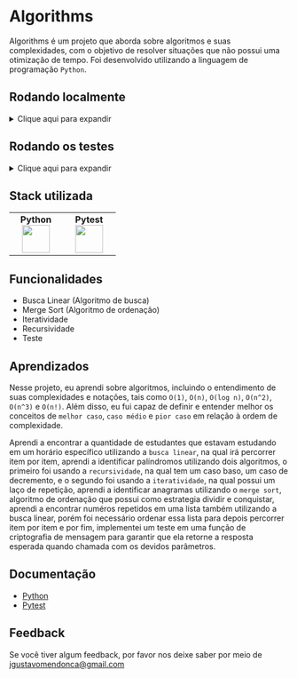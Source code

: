 
# Algorithms

Algorithms é um projeto que aborda sobre algoritmos e suas complexidades, com o objetivo de resolver situações que não possui uma otimização de tempo. 
Foi desenvolvido utilizando a linguagem de programação `Python`.

## Rodando localmente

<details>
    <summary>Clique aqui para expandir</summary>
    <br>

- Clone o projeto

```bash
  git clone git@github.com:Joaogustavo789/Algorithms.git
```

- Entre no diretório do projeto

```bash
  cd Algorithms
```

- Crie o Ambiente Virtual

```bash
  python3 -m venv .venv
```
    
- Ative o Ambiente Virtual
    
```bash
  source .venv/bin/activate
```

- Instale as dependências dentro do Ambiente Virtual

```bash
  python3 -m pip install -r dev-requirements.txt
```

##### OBSERVAÇÃO

- Para sair do Ambiente Virtual, basta rodar o comando `deactivate`.
    
</details>

## Rodando os testes

<details>
  <summary>Clique aqui para expandir</summary>
  <br>

- Para rodar os testes, rode o seguinte comando dentro do Ambiente Virtual

```bash
  python3 -m pytest
```

</details>

## Stack utilizada

<table width="320px" align="center">
  <tbody>
    <tr valign="top">
      <td width="80px" align="center">
        <span><strong>Python</strong></span>
        <img height="50" src="https://cdn.jsdelivr.net/gh/devicons/devicon/icons/python/python-original.svg" />
      </td>
      <td width="80px" align="center">
        <span><strong>Pytest</strong></span>
        <img height="50" src="https://cdn.jsdelivr.net/gh/devicons/devicon/icons/pytest/pytest-original.svg" />
      </td>
    </tr>
  </tbody>
</table>

## Funcionalidades

- Busca Linear (Algoritmo de busca)
- Merge Sort (Algoritmo de ordenação)
- Iteratividade
- Recursividade
- Teste

## Aprendizados

Nesse projeto, eu aprendi sobre algoritmos, incluindo o entendimento de suas complexidades e notações, tais como `O(1)`, `O(n)`, `O(log n)`, `O(n^2)`, 
`O(n^3)` e `O(n!)`. Além disso, eu fui capaz de definir e entender melhor os conceitos de `melhor caso`, `caso médio` e `pior caso` em relação à ordem de 
complexidade.

Aprendi a encontrar a quantidade de estudantes que estavam estudando em um horário específico utilizando a `busca linear`, na qual irá percorrer item por 
item, aprendi a identificar palíndromos utilizando dois algoritmos, o primeiro foi usando a `recursividade`, na qual tem um caso baso, um caso de 
decremento, e o segundo foi usando a `iteratividade`, na qual possui um laço de repetição, aprendi a identificar anagramas utilizando o `merge sort`, 
algoritmo de ordenação que possui como estrategia dividir e conquistar, aprendi a encontrar numéros repetidos em uma lista também utilizando a busca 
linear, porém foi necessário ordenar essa lista para depois percorrer item por item e por fim, implementei um teste em uma função de criptografia de 
mensagem para garantir que ela retorne a resposta esperada quando chamada com os devidos parâmetros.

## Documentação

- [Python](https://www.python.org/)
- [Pytest](https://docs.pytest.org/)

## Feedback

Se você tiver algum feedback, por favor nos deixe saber por meio de jgustavomendonca@gmail.com
